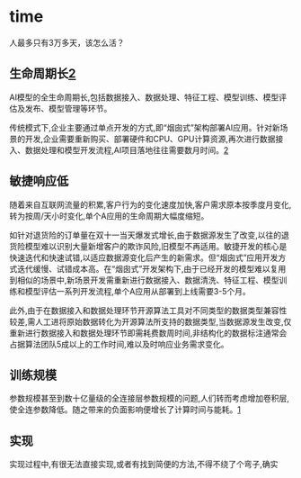 # time

人最多只有3万多天，该怎么活？

## 生命周期长[2]

AI模型的全生命周期长,包括数据接入、数据处理、特征工程、模型训练、模型评估及发布、模型管理等环节。

传统模式下,企业主要通过单点开发的方式,即“烟囱式”架构部署AI应用。针对新场景的开发,企业需要重新购买、部署硬件和CPU、GPU计算资源,再次进行数据接入、数据处理和模型开发流程,AI项目落地往往需要数月时间。[2]

## 敏捷响应低

随着来自互联网流量的积累,客户行为的变化速度加快,客户需求原本按季度月变化,转为按周/天小时变化,单个A应用的生命周期大幅度缩短。

如针对退货险的订单量在双十一当天爆发式增长,由于数据源发生了改变,以往的退货险模型难以识别大量新增客户的欺诈风险,旧模型不再适用。敏捷开发的核心是快速迭代和快速试错,以适应数据源变化后产生的新需求。但“烟囱式”应用开发方式迭代缓慢、试错成本高。在“烟囱式”开发架构下,由于已经开发的模型难以复用到相似的场景中,新场景开发需重新进行数据接入、数据清洗、特征工程、模型训练和模型评估一系列开发流程,单个A应用从部署到上线需要3-5个月。

此外,由于在数据接入和数据处理环节开源算法工具对不同类型的数据类型兼容性较差,需人工进将原始数据转化为开源算法所支持的数据类型,当数据源发生改变,仅重新进行数据接入和数据处理环节即需耗费数周时间,非结构化的数据标注通常会占据算法团队5成以上的工作时间,难以及时响应业务需求变化。



## 训练规模

参数规模甚至到数十亿量级的全连接层参数规模的问题,人们转而考虑增加卷积层,使全连参数降低。随之带来的负面影响便增长了计算时间与能耗。[1]

## 实现

实现过程中,有很无法直接实现,或者有找到简便的方法,不得不绕了个弯子,确实




[1]: https://www.paperweekly.site/papers/notes/371
[2]: https://www.sgpjbg.com/baogao/23268.html
